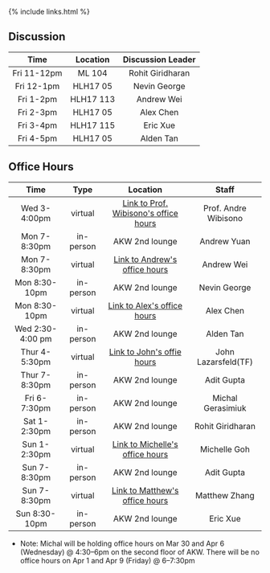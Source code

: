 {% include links.html %}

## Discussion

| Time         |   Location   |  Discussion Leader |
| :---:        |    :----:   |    :---:            |
|Fri 11-12pm|      ML 104     |  Rohit Giridharan  |
|Fri 12-1pm|     HLH17 05         |  Nevin George      |
|Fri 1-2pm |    HLH17 113         |  Andrew Wei        |
|Fri 2-3pm |  HLH17 05        |  Alex Chen         |
|Fri 3-4pm |  HLH17 115     |  Eric Xue          |
|Fri 4-5pm |  HLH17 05            |  Alden Tan         |


## Office Hours

| Time          |   Type| Location | Staff               |
| :---:       |    :----:   |   :----:  |  :---:        |
| Wed 3-4:00pm  |      virtual      |[Link to Prof. Wibisono's office hours](https://yale.zoom.us/my/wibisono)  |Prof. Andre Wibisono |
| Mon 7-8:30pm  | in-person | AKW 2nd lounge  |Andrew Yuan      |
| Mon 7-8:30pm  | virtual   | [Link to Andrew's office hours](https://yale.zoom.us/my/andrewjwei)  |Andrew Wei       |
| Mon 8:30-10pm | in-person | AKW 2nd lounge  |Nevin George |
| Mon 8:30-10pm | virtual   |[Link to Alex's office hours](https://yale.zoom.us/j/9200758820)  |Alex Chen        |
| Wed 2:30-4:00 pm | in-person |  AKW 2nd lounge |Alden Tan         |
| Thur 4-5:30pm | virtual | [Link to John's offie hours](https://yale.zoom.us/j/96298579332)|John Lazarsfeld(TF)|
| Thur 7-8:30pm | in-person | AKW 2nd lounge |Adit Gupta     |
| Fri 6-7:30pm  | in-person | AKW 2nd lounge |Michal Gerasimiuk |
| Sat 1-2:30pm  | in-person | AKW 2nd lounge  |Rohit Giridharan    |
| Sun 1-2:30pm  | virtual  |[Link to Michelle's office hours](https://yale.zoom.us/j/2272119184?pwd=dlQ1V2lXU2M4bFVubG1sb1ZaNmRoZz09) | Michelle Goh       |
| Sun 7-8:30pm  | in-person |  AKW 2nd lounge | Adit Gupta |
| Sun 7-8:30pm  | virtual   | [Link to Matthew's office hours](https://yale.zoom.us/j/9916776114)  |Matthew Zhang    |
| Sun 8:30-10pm | in-person   | AKW 2nd lounge   | Eric Xue   |

* Note: Michal will be holding office hours on Mar 30 and Apr 6 (Wednesday) @ 4:30–6pm on the second floor of AKW. There will be no office hours on Apr 1 and Apr 9 (Friday) @ 6–7:30pm


